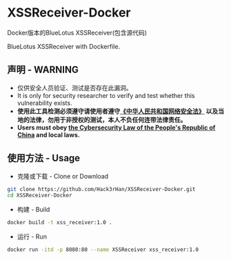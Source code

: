 # XSSReceiver-Docker
Docker版本的BlueLotus XSSReceiver(包含源代码)  
  
BlueLotus XSSReceiver with Dockerfile.  

## 声明 - WARNING
* 仅供安全人员验证、测试是否存在此漏洞。  
* It is only for security researcher to verify and test whether this vulnerability exists.  
* **使用此工具检测必须遵守请使用者遵守[《中华人民共和国网络安全法》](http://www.cac.gov.cn/2016-11/07/c_1119867116.htm) 以及当地的法律，勿用于非授权的测试，本人不负任何连带法律责任。**  
* **Users must obey [the Cybersecurity Law of the People's Republic of China](http://www.cac.gov.cn/2016-11/07/c_1119867116.htm)  and local laws.**

## 使用方法 - Usage
  
* 克隆或下载 - Clone or Download
```bash
git clone https://github.com/Hack3rHan/XSSReceiver-Docker.git
cd XSSReceiver-Docker
```
  
* 构建 - Build
```bash
docker build -t xss_receiver:1.0 .
```
  
* 运行 - Run
```bash
docker run -itd -p 8080:80 --name XSSReceiver xss_receiver:1.0
```
